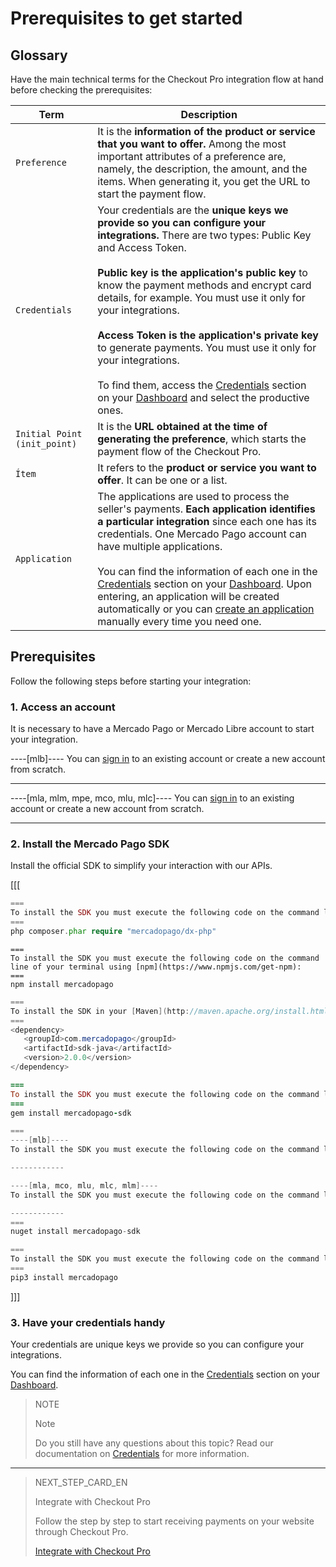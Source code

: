 # Prerequisites to get started

## Glossary

Have the main technical terms for the Checkout Pro integration flow at hand before checking the prerequisites:

| Term | Description |
| --- | --- |
| `Preference`| It is the **information of the product or service that you want to offer.** Among the most important attributes of a preference are, namely, the description, the amount, and the items. When generating it, you get the URL to start the payment flow. |
| `Credentials` | Your credentials are the **unique keys we provide so you can configure your integrations.** There are two types: Public Key and Access Token. <br/><br/> **Public key is the application's public key** to know the payment methods and encrypt card details, for example. You must use it only for your integrations.<br/><br/> **Access Token is the application's private key** to generate payments. You must use it only for your integrations.<br/><br/>To find them, access the [Credentials](/developers/en/docs/checkout-pro/additional-content/credentials) section on your [Dashboard](/developers/en/docs/checkout-pro/additional-content/your-integrations/introduction) and select the productive ones. |
| `Initial Point (init_point)` | It is the **URL obtained at the time of generating the preference**, which starts the payment flow of the Checkout Pro. |
| `Ítem` | It refers to the **product or service you want to offer**. It can be one or a list. |
| `Application` | The applications are used to process the seller's payments. **Each application identifies a particular integration** since each one has its credentials. One Mercado Pago account can have multiple applications.<br/><br/>You can find the information of each one in the [Credentials](/developers/en/docs/checkout-pro/additional-content/credentials) section on your [Dashboard](/developers/en/docs/checkout-pro/additional-content/your-integrations/introduction). Upon entering, an application will be created automatically or you can [create an application](https://applications.mercadopago.com) manually every time you need one. |

## Prerequisites

Follow the following steps before starting your integration:

### 1. Access an account

It is necessary to have a Mercado Pago or Mercado Libre account to start your integration.

----[mlb]----
You can [sign in](https://www.mercadolivre.com/jms/mlb/lgz/msl/login/H4sIAAAAAAAEAzWNQU7EMBAE_9Jnk0hIe8BHPmJNnHFisDPWeIIXrfbvKAKOre6qfqDIlo9g343hwfdWcswGh1bIkmgNeYVHbXDo2fgvluWakFJlY-3wj0u08frOSfRSJSqd4UCn7SEVGfC_X3DIPfDdWA8qYfDylflq_4lN4LGbte7neYwxVdZIqzTaZIpSp0Vn-jhXmms-dnqJchiF19vbDU-HRN2CKcVPeNOTnz_j_vCy4wAAAA/user) to an existing account or create a new account from scratch.

------------

----[mla, mlm, mpe, mco, mlu, mlc]----
You can [sign in](https://www.mercadolibre.com/jms/mlb/lgz/msl/login/H4sIAAAAAAAEAzWNQU7EMBAE_9Jnk0hIe8BHPmJNnHFisDPWeIIXrfbvKAKOre6qfqDIlo9g343hwfdWcswGh1bIkmgNeYVHbXDo2fgvluWakFJlY-3wj0u08frOSfRSJSqd4UCn7SEVGfC_X3DIPfDdWA8qYfDylflq_4lN4LGbte7neYwxVdZIqzTaZIpSp0Vn-jhXmms-dnqJchiF19vbDU-HRN2CKcVPeNOTnz_j_vCy4wAAAA/user) to an existing account or create a new account from scratch.

------------


### 2. Install the Mercado Pago SDK
Install the official SDK to simplify your interaction with our APIs.

[[[
```php
===
To install the SDK you must execute the following code on the command line of your terminal using [Composer](https://getcomposer.org/download):
===
php composer.phar require "mercadopago/dx-php"
```
```node
===
To install the SDK you must execute the following code on the command line of your terminal using [npm](https://www.npmjs.com/get-npm):
===
npm install mercadopago
```
```java
===
To install the SDK in your [Maven](http://maven.apache.org/install.html) project you must add the following dependency in your <code>pom.xml</code> file and then run <code>maven install</code> on the command line of your terminal: 
===
<dependency>
   <groupId>com.mercadopago</groupId>
   <artifactId>sdk-java</artifactId>
   <version>2.0.0</version>
</dependency>
```
```ruby
===
To install the SDK you must execute the following code on the command line of your terminal using [gema](https://rubygems.org/gems/mercadopago-sdk): 
===
gem install mercadopago-sdk
```
```csharp
===
----[mlb]----
To install the SDK you must execute the following code on the command line of your terminal using [NuGet](https://docs.microsoft.com/pt-br/nuget/reference/nuget-exe-cli-reference):

------------

----[mla, mco, mlu, mlc, mlm]----
To install the SDK you must execute the following code on the command line of your terminal using [NuGet](https://docs.microsoft.com/es-es/nuget/reference/nuget-exe-cli-reference): 

------------
===
nuget install mercadopago-sdk
```
```python
===
To install the SDK you must execute the following code on the command line of your terminal using [pip](https://pypi.org/project/mercadopago/):
===
pip3 install mercadopago
```
]]]

### 3. Have your credentials handy

Your credentials are unique keys we provide so you can configure your integrations.

You can find the information of each one in the [Credentials](/developers/en/docs/checkout-pro/additional-content/credentials) section on your [Dashboard](/developers/en/docs/checkout-pro/additional-content/your-integrations/introduction).

> NOTE
>
> Note
> 
> Do you still have any questions about this topic? Read our documentation on [Credentials](/developers/en/docs/checkout-pro/additional-content/credentials) for more information.

---

> NEXT_STEP_CARD_EN
>
> Integrate with Checkout Pro
>
> Follow the step by step to start receiving payments on your website through Checkout Pro.
>
> [Integrate with Checkout Pro](/developers/en/docs/checkout-pro/integrate-checkout-pro)